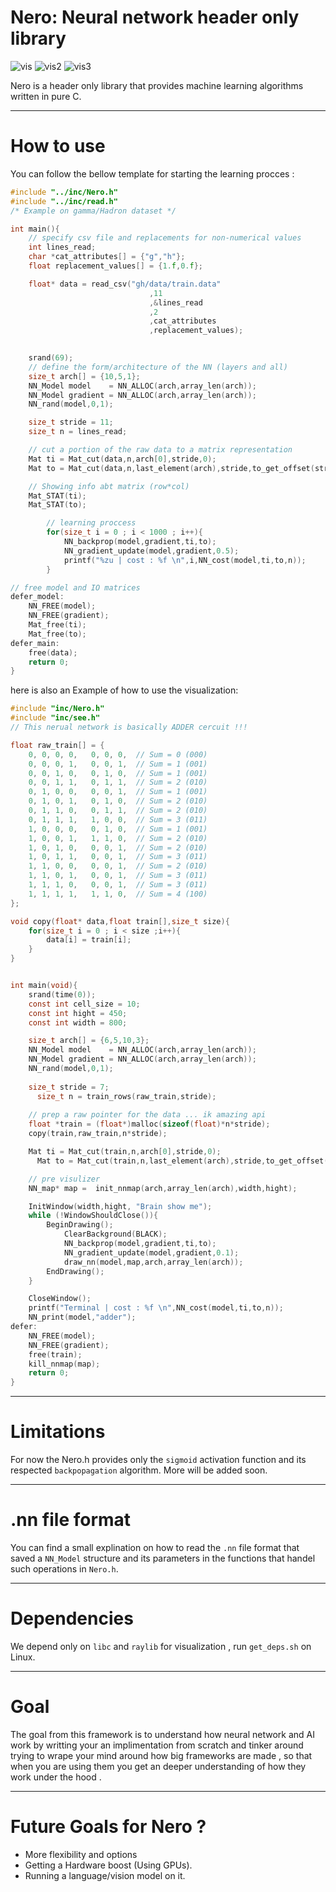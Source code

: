 # Nero: Neural network header only library 
![vis](./resources/vis.png)
![vis2](./resources/vis2.png)
![vis3](./resources/vis3.png)

Nero is a header only library that provides machine learning algorithms written in pure C.

---

# How to use 
You can follow the bellow template for starting the learning procces : 

```c
#include "../inc/Nero.h"
#include "../inc/read.h"
/* Example on gamma/Hadron dataset */

int main(){
    // specify csv file and replacements for non-numerical values
    int lines_read;
    char *cat_attributes[] = {"g","h"};
    float replacement_values[] = {1.f,0.f};

    float* data = read_csv("gh/data/train.data"
                               ,11
                               ,&lines_read
                               ,2
                               ,cat_attributes
                               ,replacement_values);

     
    srand(69);
    // define the form/architecture of the NN (layers and all)
    size_t arch[] = {10,5,1};
    NN_Model model    = NN_ALLOC(arch,array_len(arch));
    NN_Model gradient = NN_ALLOC(arch,array_len(arch));
    NN_rand(model,0,1);

    size_t stride = 11;
	size_t n = lines_read;

    // cut a portion of the raw data to a matrix representation
    Mat ti = Mat_cut(data,n,arch[0],stride,0);
    Mat to = Mat_cut(data,n,last_element(arch),stride,to_get_offset(stride,last_element(arch)));	

    // Showing info abt matrix (row*col)
    Mat_STAT(ti);
    Mat_STAT(to);

        // learning proccess
        for(size_t i = 0 ; i < 1000 ; i++){
            NN_backprop(model,gradient,ti,to);
            NN_gradient_update(model,gradient,0.5);
            printf("%zu | cost : %f \n",i,NN_cost(model,ti,to,n));
        }

// free model and IO matrices
defer_model:
    NN_FREE(model);
    NN_FREE(gradient);
    Mat_free(ti);
    Mat_free(to);
defer_main:
    free(data);
    return 0;
}
```

here is also an Example of how to use the visualization:
```c
#include "inc/Nero.h"
#include "inc/see.h"
// This nerual network is basically ADDER cercuit !!!

float raw_train[] = {
    0, 0, 0, 0,   0, 0, 0,  // Sum = 0 (000)
    0, 0, 0, 1,   0, 0, 1,  // Sum = 1 (001)
    0, 0, 1, 0,   0, 1, 0,  // Sum = 1 (001)
    0, 0, 1, 1,   0, 1, 1,  // Sum = 2 (010)
    0, 1, 0, 0,   0, 0, 1,  // Sum = 1 (001)
    0, 1, 0, 1,   0, 1, 0,  // Sum = 2 (010)
    0, 1, 1, 0,   0, 1, 1,  // Sum = 2 (010)
    0, 1, 1, 1,   1, 0, 0,  // Sum = 3 (011)
    1, 0, 0, 0,   0, 1, 0,  // Sum = 1 (001)
    1, 0, 0, 1,   1, 1, 0,  // Sum = 2 (010)
    1, 0, 1, 0,   0, 0, 1,  // Sum = 2 (010)
    1, 0, 1, 1,   0, 0, 1,  // Sum = 3 (011)
    1, 1, 0, 0,   0, 0, 1,  // Sum = 2 (010)
    1, 1, 0, 1,   0, 0, 1,  // Sum = 3 (011)
    1, 1, 1, 0,   0, 0, 1,  // Sum = 3 (011)
    1, 1, 1, 1,   1, 1, 0,  // Sum = 4 (100)
};

void copy(float* data,float train[],size_t size){
    for(size_t i = 0 ; i < size ;i++){
        data[i] = train[i]; 
    }
}


int main(void){
    srand(time(0));
    const int cell_size = 10;
    const int hight = 450;
    const int width = 800;

    size_t arch[] = {6,5,10,3};
    NN_Model model    = NN_ALLOC(arch,array_len(arch));
    NN_Model gradient = NN_ALLOC(arch,array_len(arch));
    NN_rand(model,0,1);
    
    size_t stride = 7;
	  size_t n = train_rows(raw_train,stride);
    
    // prep a raw pointer for the data ... ik amazing api
    float *train = (float*)malloc(sizeof(float)*n*stride);
    copy(train,raw_train,n*stride);  

    Mat ti = Mat_cut(train,n,arch[0],stride,0);
	  Mat to = Mat_cut(train,n,last_element(arch),stride,to_get_offset(stride,last_element(arch)));	

    // pre visulizer
    NN_map* map =  init_nnmap(arch,array_len(arch),width,hight);

    InitWindow(width,hight, "Brain show me");
    while (!WindowShouldClose()){
        BeginDrawing();
            ClearBackground(BLACK);
            NN_backprop(model,gradient,ti,to);
            NN_gradient_update(model,gradient,0.1);    
            draw_nn(model,map,arch,array_len(arch));
        EndDrawing();
    }

    CloseWindow();
    printf("Terminal | cost : %f \n",NN_cost(model,ti,to,n));
    NN_print(model,"adder"); 
defer:
    NN_FREE(model);
    NN_FREE(gradient);
    free(train);
    kill_nnmap(map);
    return 0;
}
```

---
# Limitations 
For now the Nero.h provides only the `sigmoid` activation function and its respected `backpopagation` algorithm.
More will be added soon.

--- 

# .nn file format 
You can find a small explination on how to read the `.nn` file format that saved a `NN_Model` structure and its parameters in the functions that handel such operations in `Nero.h`.

--- 
# Dependencies 
We depend only on `libc` and `raylib` for visualization , run `get_deps.sh` on Linux.

---

# Goal
The goal from this framework is to understand how neural network and AI work by writting your an implimentation from scratch and tinker around trying to wrape your mind around how big frameworks are made , so that when you are using them you get an deeper understanding of how they work under the hood .

---
# Future Goals for Nero ? 
- More flexibility and options
- Getting a Hardware boost (Using GPUs).
- Running a language/vision model on it.
